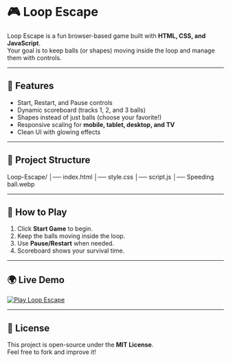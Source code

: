 # 🎮 Loop Escape

Loop Escape is a fun browser-based game built with **HTML, CSS, and JavaScript**.  
Your goal is to keep balls (or shapes) moving inside the loop and manage them with controls.  

---

## 🚀 Features
- Start, Restart, and Pause controls  
- Dynamic scoreboard (tracks 1, 2, and 3 balls)  
- Shapes instead of just balls (choose your favorite!)  
- Responsive scaling for **mobile, tablet, desktop, and TV**  
- Clean UI with glowing effects  

---

## 📂 Project Structure
Loop-Escape/
│── index.html 
│── style.css 
│── script.js 
│── Speeding ball.webp 


---

## 🎯 How to Play
1. Click **Start Game** to begin.  
2. Keep the balls moving inside the loop.  
3. Use **Pause/Restart** when needed.  
4. Scoreboard shows your survival time.  

---

## 🌍 Live Demo

<p align="left">
  <a href="https://loop-escape.netlify.app/">
    <img src="https://img.shields.io/badge/▶️ Play%20Loop%20Escape-00ffff?style=for-the-badge&logo=netlify&logoColor=black" alt="Play Loop Escape">
  </a>
</p>

---

## 📜 License
This project is open-source under the **MIT License**.  
Feel free to fork and improve it!  
